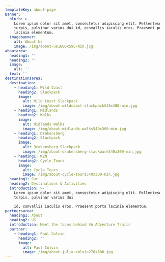 ```yaml
---
templateKey: about-page
Banner:
  blurb: >-
    Lorem ipsum dolor sit amet, consectetur adipiscing elit. Pellentesque dolor
    turpis, pulvinar varius dui id, convallis iaculis eros. Praesent porta
    lacinia elementum.
  imagebanner:
    alt: About Us
    image: /img/about-us1600x596-min.jpg
aboutarea:
  heading1: ''
  heading2: ''
  image:
    alt: ''
  text: ''
destinationsarea:
  destination:
    - heading1: Wild Coast
      heading2: Slackpack
      image:
        alt: Wild Coast Slackpack
        image: /img/about-wildcoast-slackpack540x300-min.jpg
    - heading1: Midlands
      heading2: Walks
      image:
        alt: Midlands Walks
        image: /img/about-midlands-walks540x300-min.jpg
    - heading1: Drakensberg
      heading2: Slackpack
      image:
        alt: Drakensberg Slackpack
        image: /img/about-drakensberg-slackpack540x300-min.jpg
    - heading1: KZN
      heading2: Cycle Tours
      image:
        alt: Cycle Tours
        image: /img/about-cycle-tours540x300-min.jpg
  heading1: Our
  heading2: Destinations & Activities
  introduction: >-
    Lorem ipsum dolor sit amet, consectetur adipiscing elit. Pellentesque dolor
    turpis, pulvinar varius dui

    id, convallis iaculis eros. Praesent porta lacinia elementum.
partnersarea:
  heading1: About
  heading2: US
  introduction: Meet the faces behind SA Adventure Trails
  partner:
    - heading1: Paul Colvin
      heading2: ''
      image:
        alt: Paul Colvin
        image: /img/about-julia-colvin270x300.jpg
---
```


